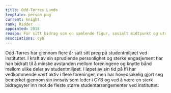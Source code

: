 ```yaml
---
title: Odd-Tørres Lunde
template: person.pug
current: knight
rank: Ridder
appointed: 2018
reason: For sitt bidrag som en samlende figur, sosialt midtpunkt og utrettelig festarrangør ønsker Keiserinnen å tildele tittelen Ridder til Odd-Tørres Lunde.
associations: cyb
---
```


Odd-Tørres har gjennom flere år satt sitt preg på studentmiljøet ved instituttet. I kraft av sin sprudlende personlighet og sterke engasjement har han bidratt til å minske avstanden mellom foreningene og knytte bånd mellom ulike deler av studentmiljøet. I løpet av sin tid på Ifi har vedkommende vært aktiv i flere foreninger, men har hovedsakelig gjort seg bemerket gjennom sin innsats som leder i CYB og ved å være en sterk bidragsyter inn mot de fleste større studentarrangementer ved instituttet.
